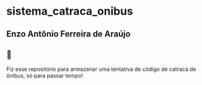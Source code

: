 # sistema_catraca_onibus
## Enzo Antônio Ferreira de Araújo
 ## 🚌
 Fiz esse repositório para armazenar uma tentativa de código de catraca de ônibus, só para passar tempo!
